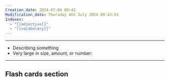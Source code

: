 ```yaml
---
Creation_date: 2024-07-04 09:43
Modification_date: Thursday 4th July 2024 09:43:53
Indexes:
  - "[[adjective]]"
  - "[[vocabulary]]"
---
```


----

- Describing something
- Very large in size, amount, or number:

















---
## Flash cards section
